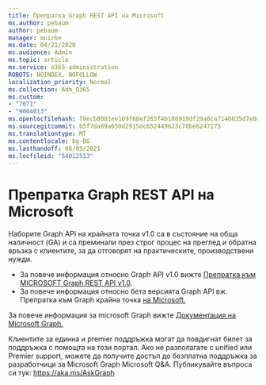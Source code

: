 ```yaml
---
title: Препратка Graph REST API на Microsoft
ms.author: pebaum
author: pebaum
manager: mnirke
ms.date: 04/21/2020
ms.audience: Admin
ms.topic: article
ms.service: o365-administration
ROBOTS: NOINDEX, NOFOLLOW
localization_priority: Normal
ms.collection: Adm_O365
ms.custom:
- "7071"
- "9004013"
ms.openlocfilehash: f8ecb8081ee169f88ef265f4b108919df29a0ca7146835d7e0c4e85793082136
ms.sourcegitcommit: b5f7da89a650d2915dc652449623c78be6247175
ms.translationtype: MT
ms.contentlocale: bg-BG
ms.lasthandoff: 08/05/2021
ms.locfileid: "54012513"
---
```

# <a name="microsoft-graph-rest-api-reference"></a>Препратка Graph REST API на Microsoft

Наборите Graph API на крайната точка v1.0 са в състояние на обща наличност (GA) и са преминали през строг процес на преглед и обратна връзка с клиентите, за да отговорят на практическите, производствени нужди.

- За повече информация относно Graph API v1.0 вижте [Препратка към MICROSOFT Graph REST API v1.0](https://docs.microsoft.com/graph/api/overview?toc=.%2Fref%2Ftoc.json&view=graph-rest-1.0&preserve-view=true). 
- За повече информация относно бета версията Graph API вж. Препратка към Graph крайна точка [на Microsoft.](https://docs.microsoft.com/graph/api/overview?toc=.%2Fref%2Ftoc.json&view=graph-rest-beta&preserve-view=true)

За повече информация за microsoft Graph вижте [Документация на Microsoft Graph.](https://docs.microsoft.com/graph/)

Клиентите за единна и premier поддръжка могат да повдигнат билет за поддръжка с помощта на този портал. Ако не разполагате с unified или Premier support, можете да получите достъп до безплатна поддръжка за разработчици за Microsoft Graph Microsoft Q&A. Публикувайте въпроса си тук: https://aka.ms/AskGraph
